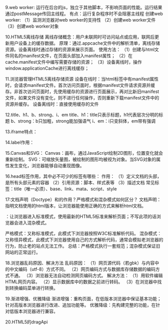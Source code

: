 

9.web worker:
运行在后台的js，独立于其他脚本，不影响页面的性能。运行结果通过postMessage传回主线程。
有点：运行复杂程序时不会阻塞主线程
创建web worker:
（1）监测浏览器对web worker的支持性
（2）创建web worker文件
（3）创建web worker对象

10.HTML5离线存储
离线存储概念：用户未联网时可访问站点或应用，联网后更新用户设备上的缓存数据。
原理：通过.appcache文件中的解析清单，离线存储资源。设备离线时通过存储的资源来展示页面。
使用方法：
（1）创建与html文件同名的manifest文件，在页面头部加入manifest属性；
（2）在cache.manifest文件中编写需要存储的资源；
（3）设备离线时，操作window.applicationCache进行离线缓存；


11.浏览器管理HTML5离线存储资源
设备在线时：当html标签中有manifest属性时，会请求manifest文件。首次访问页面时，根据manifest文件请求资源并缓存。非首次访问页面时，先使用缓存的资源进行页面展示，再对比新旧manifest文件，如果文件没有变化，则不进行任何操作，否则重新下载manifest文件中的资源并缓存。
设备离线时：直接使用缓存的文件

12.title、h1、b、strong、i、em
title、h1：title只表示标题，h1代表层次分明的标题
b、strong：b只加粗，strong能加强语气
i、em：i只变斜体，em带有强调

13.iframe特点：

14.label作用：

15.Canvas和SVG：
Canvas：画布，通过JavaScript绘制2D图形，位置变化就会重新绘制。
SVG：可缩放矢量图，被绘制的图形均被视为对象。当SVG对象的属性发生变化，浏览器能够自动重现图像。


16.head标签作用，其中必不可少的标签有哪些：
作用：
    （1）定义文档的头部，是所有头部元素的容器
    （2）引用资源：脚本、样式表等
    （3）描述文档
常见标签：title（唯一必须）、base、link、mata、script、style

17:文档声明（Doctype）和<!Doctype html>的作用？严格模式和混杂模式如何区分？
文档声明：指明文档使用的html版本，让浏览器能使用正确的方式来解析html文档。
<!Doctype html>：让浏览器进入标准模式，使用最新的HTML5标准来解析页面；不写此项的话浏览器会进入混杂模式。
严格模式：又称标准模式，此模式下浏览器按照W3C标准解析代码。
混杂模式：又称怪异模式，此模式下浏览器使用自己的方式解析代码，通常会模拟老浏览器的行为，防止老的站点无法工作。
总结：严格模式执行一套规范；混杂模式保证旧网站的正常运行。

18.浏览器乱码原因、解决方法
乱码原因：
    （1）网页源代码（若gbk）与内容中的中文编码（utf-8）方式不同。
    （2）网页编码方式与数据库存储数据的编码方式不通。
    （3）浏览器无法自动检测网页编码方式。
解决方法：
    （1）用软件编辑HTML网页内容。
    （2）显示数据库中的数据之前进行转码。
    （3）在浏览器中找到转换编码菜单进行转换。

19.渐进增强、优雅降级
渐进增强：重构页面，在低版本浏览器中保证基本功能；针对高版本浏览器进行改进、追加功能等。
优雅降级：先构建完整的功能，在针对低版本浏览器进行兼容。

20.HTML5的dragApi





